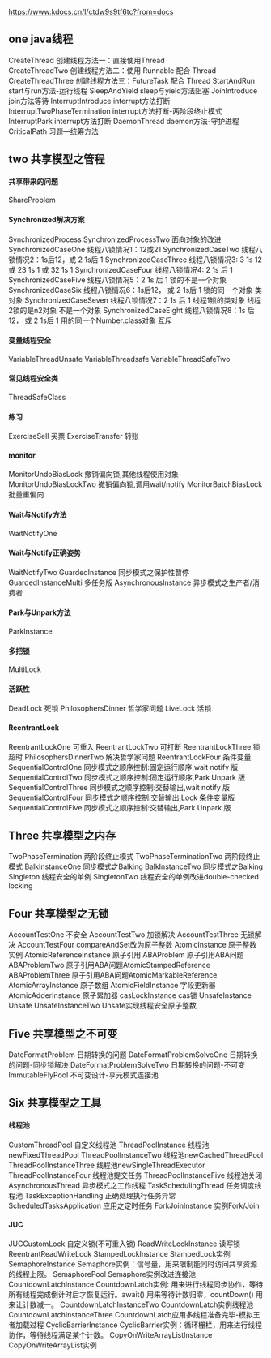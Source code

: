 https://www.kdocs.cn/l/ctdw9s9tf6tc?from=docs 

## one java线程
CreateThread 创建线程方法一：直接使用Thread  
CreateThreadTwo 创建线程方法二：使用 Runnable 配合 Thread  
CreateThreadThree 创建线程方法三：FutureTask 配合 Thread
StartAndRun start与run方法-运行线程
SleepAndYield sleep与yield方法阻塞
JoinIntroduce  join方法等待
InterruptIntroduce interrupt方法打断
InterruptTwoPhaseTermination  interrupt方法打断-两阶段终止模式
InterruptPark interrupt方法打断
DaemonThread daemon方法-守护进程
CriticalPath 习题—统筹方法

## two 共享模型之管程
####  共享带来的问题
ShareProblem
####  Synchronized解决方案
SynchronizedProcess
SynchronizedProcessTwo 面向对象的改进
SynchronizedCaseOne 线程八锁情况1：12或21
SynchronizedCaseTwo 线程八锁情况2：1s后12，或 2 1s后 1
SynchronizedCaseThree 线程八锁情况3: 3 1s 12 或 23 1s 1 或 32 1s 1
SynchronizedCaseFour 线程八锁情况4: 2 1s 后 1
SynchronizedCaseFive 线程八锁情况5：2 1s 后 1 锁的不是一个对象
SynchronizedCaseSix 线程八锁情况6：1s后12， 或 2 1s后 1 锁的同一个对象 类对象
SynchronizedCaseSeven 线程八锁情况7：2 1s 后 1 线程1锁的类对象 线程2锁的是n2对象 不是一个对象
SynchronizedCaseEight 线程八锁情况8：1s 后12， 或 2 1s后 1 用的同一个Number.class对象 互斥
####  变量线程安全
VariableThreadUnsafe
VariableThreadsafe
VariableThreadSafeTwo
####  常见线程安全类
ThreadSafeClass
####  练习
ExerciseSell 买票
ExerciseTransfer 转账
#### monitor
MonitorUndoBiasLock  撤销偏向锁,其他线程使用对象
MonitorUndoBiasLockTwo 撤销偏向锁,调用wait/notify
MonitorBatchBiasLock 批量重偏向
#### Wait与Notify方法
WaitNotifyOne
#### Wait与Notify正确姿势
WaitNotifyTwo
GuardedInstance  同步模式之保护性暂停
GuardedInstanceMulti 多任务版
AsynchronousInstance 异步模式之生产者/消费者
#### Park与Unpark方法
ParkInstance
#### 多把锁
MultiLock
#### 活跃性
DeadLock 死锁
PhilosophersDinner 哲学家问题
LiveLock 活锁
#### ReentrantLock
ReentrantLockOne 可重入
ReentrantLockTwo 可打断
ReentrantLockThree 锁超时
PhilosophersDinnerTwo 解决哲学家问题
ReentrantLockFour 条件变量
SequentialControlOne 同步模式之顺序控制:固定运行顺序,wait notify 版
SequentialControlTwo 同步模式之顺序控制:固定运行顺序,Park Unpark 版
SequentialControlThree  同步模式之顺序控制:交替输出,wait notify 版
SequentialControlFour 同步模式之顺序控制:交替输出,Lock 条件变量版
SequentialControlFive 同步模式之顺序控制:交替输出,Park Unpark 版

## Three 共享模型之内存
TwoPhaseTermination  两阶段终止模式
TwoPhaseTerminationTwo  两阶段终止模式
BalkInstanceOne 同步模式之Balking
BalkInstanceTwo 同步模式之Balking
Singleton 线程安全的单例
SingletonTwo 线程安全的单例改进double-checked locking

## Four 共享模型之无锁
AccountTestOne 不安全
AccountTestTwo 加锁解决
AccountTestThree 无锁解决
AccountTestFour compareAndSet改为原子整数
AtomicInstance 原子整数实例
AtomicReferenceInstance  原子引用
ABAProblem 原子引用ABA问题
ABAProblemTwo 原子引用ABA问题AtomicStampedReference
ABAProblemThree 原子引用ABA问题AtomicMarkableReference
AtomicArrayInstance 原子数组
AtomicFieldInstance 字段更新器
AtomicAdderInstance 原子累加器
casLockInstance cas锁
UnsafeInstance Unsafe
UnsafeInstanceTwo Unsafe实现线程安全原子整数

## Five 共享模型之不可变
DateFormatProblem  日期转换的问题
DateFormatProblemSolveOne  日期转换的问题-同步锁解决
DateFormatProblemSolveTwo  日期转换的问题-不可变
ImmutableFlyPool 不可变设计-亨元模式连接池

## Six 共享模型之工具
#### 线程池
CustomThreadPool 自定义线程池
ThreadPoolInstance 线程池newFixedThreadPool
ThreadPoolInstanceTwo 线程池newCachedThreadPool
ThreadPoolInstanceThree 线程池newSingleThreadExecutor
ThreadPoolInstanceFour 线程池提交任务
ThreadPoolInstanceFive 线程池关闭
AsynchronousThread  异步模式之工作线程
TaskSchedulingThread  任务调度线程池
TaskExceptionHandling 正确处理执行任务异常
ScheduledTasksApplication 应用之定时任务
ForkJoinInstance 实例Fork/Join
#### JUC
JUCCustomLock 自定义锁(不可重入锁)
ReadWriteLockInstance 读写锁ReentrantReadWriteLock
StampedLockInstance StampedLock实例
SemaphoreInstance Semaphore实例：信号量，用来限制能同时访问共享资源的线程上限。
SemaphorePool Semaphore实例改进连接池
CountdownLatchInstance CountdownLatch实例: 用来进行线程同步协作，等待所有线程完成倒计时后才恢复运行。await() 用来等待计数归零，countDown() 用来让计数减一。
CountdownLatchInstanceTwo  CountdownLatch实例线程池
CountdownLatchInstanceThree CountdownLatch应用多线程准备完毕-模拟王者加载过程
CyclicBarrierInstance CyclicBarrier实例：循环栅栏，用来进行线程协作，等待线程满足某个计数。
CopyOnWriteArrayListInstance CopyOnWriteArrayList实例


